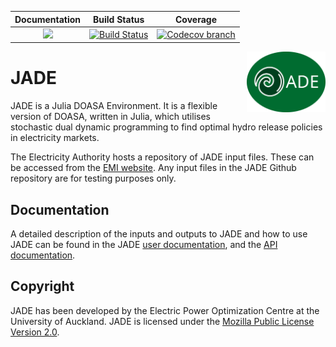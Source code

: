 | **Documentation** | **Build Status** | **Coverage** |
|:-----------------:|:--------------------:|:----------------:|
| [![][docs-latest-img]][docs-latest-url] | [![Build Status][build-img]][build-url] | [![Codecov branch][codecov-img]][codecov-url]

<img width="25%" align="right" src="/docs/src/assets/JADE-logo.svg">

# JADE
JADE is a Julia DOASA Environment.
It is a flexible version of DOASA, written in Julia,
which utilises stochastic dual dynamic programming to find optimal hydro release policies
in electricity markets.

The Electricity Authority hosts a repository of JADE input files.
These can be accessed from the [EMI website](https://www.emi.ea.govt.nz/Wholesale/Tools/Jade). Any input files in the
JADE Github repository are for testing purposes only.

## Documentation
A detailed description of the inputs and outputs to JADE and how to use JADE can be
found in the JADE [user documentation](https://github.com/EPOC-NZ/JADE/raw/main/docs/JADE%20documentation.pdf),
and the [API documentation](https://EPOC-NZ.github.io/JADE).

## Copyright
JADE has been developed by the Electric Power Optimization Centre at the University
of Auckland. JADE is licensed under the
[Mozilla Public License Version 2.0](https://github.com/EPOC-NZ/JADE/blob/main/LICENSE.md).

[build-img]: https://github.com/EPOC-NZ/JADE/workflows/CI/badge.svg?branch=main
[build-url]: https://github.com/EPOC-NZ/JADE/actions?query=workflow%3ACI

[codecov-img]: https://codecov.io/github/EPOC-NZ/JADE/coverage.svg?branch=main
[codecov-url]: https://codecov.io/github/EPOC-NZ/JADE?branch=main

[docs-latest-img]: https://img.shields.io/badge/docs-latest-blue.svg
[docs-latest-url]: https://EPOC-NZ.github.io/JADE

